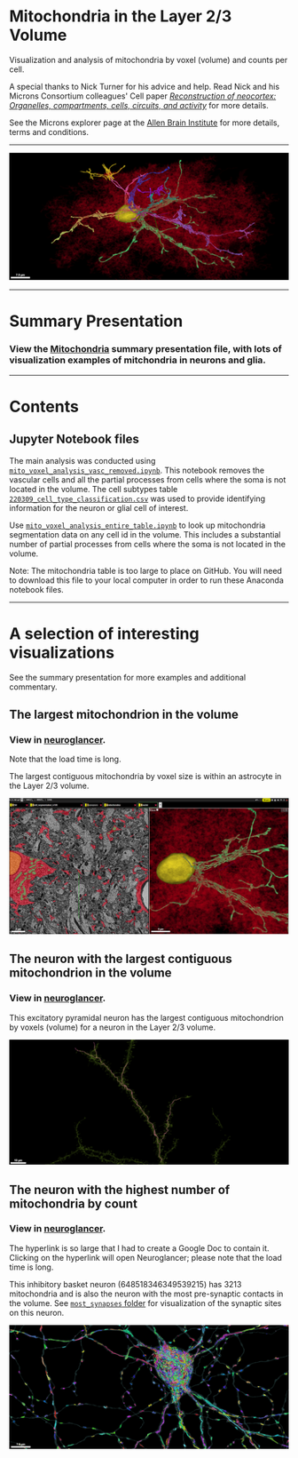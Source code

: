 # Mitochondria in the Layer 2/3 Volume
Visualization and analysis of mitochondria by voxel (volume) and counts per cell.

A special thanks to Nick Turner for his advice and help. Read Nick and his Microns Consortium colleagues' Cell paper [*Reconstruction of neocortex: Organelles, compartments, cells, circuits, and activity*](https://www.sciencedirect.com/science/article/abs/pii/S0092867422001349) for more details.  

See the Microns explorer page at the [Allen Brain Institute](https://www.microns-explorer.org/terms-and-conditions) for more details, terms and conditions.

***

![An astrocyte containing several large contiguous mitochondria in the layer 2/3 volume.](astrocyte_mitos.png "An astrocyte containing several large contiguous mitochondria in the layer 2/3 volume.")

***

# Summary Presentation

### View the [**Mitochondria**](https://github.com/shandran/layer23-volume/blob/main/mitochondria/mitochondria_layer23_volume.pdf) summary presentation file, with lots of visualization examples of mitchondria in neurons and glia.

***

# Contents

## Jupyter Notebook files

The main analysis was conducted using [`mito_voxel_analysis_vasc_removed.ipynb`](https://github.com/shandran/layer23-volume/blob/main/mitochondria/mito_voxel_analysis_vasc_removed.ipynb). This notebook removes the vascular cells and all the partial processes from cells where the soma is not located in the volume. The cell subtypes table [`220309_cell_type_classification.csv`](https://github.com/shandran/layer23-volume/blob/main/data/220309_cell_type_classification.csv) was used to provide identifying information for the neuron or glial cell of interest.

Use [`mito_voxel_analysis_entire_table.ipynb`](https://github.com/shandran/layer23-volume/blob/main/mitochondria/mito_voxel_analysis_entire_table.ipynb) to look up mitochondria segmentation data on any cell id in the volume. This includes a substantial number of partial processes from cells where the soma is not located in the volume.

Note: The mitochondria table is too large to place on GitHub. You will need to download this file to your local computer in order to run these Anaconda notebook files.

***

# A selection of interesting visualizations

See the summary presentation for more examples and additional commentary.

## The largest mitochondrion in the volume

### View in [**neuroglancer**](https://neuromancer-seung-import.appspot.com/#!%7B%22layers%22:%5B%7B%22source%22:%22precomputed://gs://microns_public_datasets/pinky100_v0/son_of_alignment_v15_rechunked%22%2C%22type%22:%22image%22%2C%22blend%22:%22default%22%2C%22shaderControls%22:%7B%7D%2C%22name%22:%22EM%22%7D%2C%7B%22source%22:%22precomputed://gs://microns_public_datasets/pinky100_v185/seg%22%2C%22type%22:%22segmentation%22%2C%22selectedAlpha%22:0.51%2C%22objectAlpha%22:0.04%2C%22segments%22:%5B%22648518346349527319%22%5D%2C%22skeletonRendering%22:%7B%22mode2d%22:%22lines_and_points%22%2C%22mode3d%22:%22lines%22%7D%2C%22name%22:%22cell_segmentation_v185%22%7D%2C%7B%22source%22:%22precomputed://matrix://sseung-archive/pinky100-clefts/mip1_d2_1175k%22%2C%22type%22:%22segmentation%22%2C%22skeletonRendering%22:%7B%22mode2d%22:%22lines_and_points%22%2C%22mode3d%22:%22lines%22%7D%2C%22name%22:%22synapses%22%2C%22visible%22:false%7D%2C%7B%22source%22:%22precomputed://matrix://sseung-archive/pinky100-mito/seg_191220%22%2C%22type%22:%22segmentation%22%2C%22segments%22:%5B%221006877%22%2C%221006951%22%2C%221072958%22%2C%221073078%22%2C%221073147%22%2C%221073464%22%2C%221073521%22%2C%221073623%22%2C%221074216%22%2C%221074233%22%2C%221074763%22%2C%221074956%22%2C%221075671%22%2C%221075680%22%2C%221076077%22%2C%221077051%22%2C%221077182%22%2C%221077278%22%2C%221077300%22%2C%221077394%22%2C%221077506%22%2C%221077607%22%2C%221077677%22%2C%221077732%22%2C%221077738%22%2C%221078278%22%2C%221078398%22%2C%221078416%22%2C%221078439%22%2C%221078535%22%2C%221078608%22%2C%221078697%22%2C%221079307%22%2C%221079683%22%2C%221079778%22%2C%221079961%22%2C%221080190%22%2C%221080311%22%2C%221080801%22%2C%221081129%22%2C%221081382%22%2C%221081808%22%2C%221081852%22%2C%221082444%22%2C%221082461%22%2C%221082518%22%2C%221082674%22%2C%221082707%22%2C%221082818%22%2C%221083260%22%2C%221083364%22%2C%221083380%22%2C%221083407%22%2C%221083414%22%2C%221083417%22%2C%221083461%22%2C%221083473%22%2C%221083481%22%2C%221083521%22%2C%221083568%22%2C%221083591%22%2C%221083602%22%2C%221083628%22%2C%221083650%22%2C%221083667%22%2C%221083671%22%2C%221083709%22%2C%221083716%22%2C%221083734%22%2C%221084631%22%2C%221085035%22%2C%221085107%22%2C%221085163%22%2C%221085372%22%2C%221085535%22%2C%221086473%22%2C%221086664%22%2C%221086732%22%2C%221086929%22%2C%221087109%22%2C%221087190%22%2C%221087299%22%2C%221087495%22%2C%221087523%22%2C%221087533%22%2C%221087568%22%2C%221087613%22%2C%221087639%22%2C%221087670%22%2C%221087694%22%2C%221087718%22%2C%221087760%22%2C%221087773%22%2C%221087776%22%2C%221087791%22%2C%221087812%22%2C%221087859%22%2C%221090465%22%2C%221090623%22%2C%221091085%22%2C%221091090%22%2C%221091778%22%2C%221091967%22%2C%221092484%22%2C%221106062%22%2C%221109813%22%2C%221110166%22%2C%221113881%22%2C%221114039%22%2C%221119570%22%2C%221184576%22%2C%221184795%22%2C%221184909%22%2C%221185007%22%2C%221185618%22%2C%221186078%22%2C%221187213%22%2C%221188229%22%2C%221188346%22%2C%221188507%22%2C%221189034%22%2C%221189040%22%2C%221189083%22%2C%221189104%22%2C%221189191%22%2C%221189265%22%2C%221189397%22%2C%221189492%22%2C%221189495%22%2C%221189587%22%2C%221189599%22%2C%221189690%22%2C%221189708%22%2C%221189916%22%2C%221190017%22%2C%221190031%22%2C%221190086%22%2C%221190093%22%2C%221190124%22%2C%221190129%22%2C%221190250%22%2C%221190380%22%2C%221190453%22%2C%221190699%22%2C%221190782%22%2C%221190800%22%2C%221191458%22%2C%221191815%22%2C%221192002%22%2C%221193097%22%2C%221193148%22%2C%221193214%22%2C%221193695%22%2C%221193703%22%2C%221193712%22%2C%221193715%22%2C%221193728%22%2C%221193772%22%2C%221193804%22%2C%221193807%22%2C%221193811%22%2C%221193856%22%2C%221193896%22%2C%221193923%22%2C%221193936%22%2C%221193974%22%2C%221193976%22%2C%221194040%22%2C%221194062%22%2C%221194237%22%2C%221194270%22%2C%221194337%22%2C%221194456%22%2C%221194458%22%2C%221194723%22%2C%221194735%22%2C%221194759%22%2C%221194918%22%2C%221194937%22%2C%221195120%22%2C%221195389%22%2C%221195431%22%2C%221195448%22%2C%221195470%22%2C%221195490%22%2C%221195500%22%2C%221196005%22%2C%221196009%22%2C%221196154%22%2C%221196280%22%2C%221196304%22%2C%221196502%22%2C%221197761%22%2C%221198162%22%2C%221198654%22%2C%221198717%22%2C%221198729%22%2C%221198794%22%2C%221199068%22%2C%221199584%22%2C%221199617%22%2C%221199826%22%2C%221202565%22%2C%221202667%22%2C%221202689%22%2C%221202758%22%2C%221202773%22%2C%221202794%22%2C%221202964%22%2C%221203167%22%2C%221203273%22%2C%221203299%22%2C%221203311%22%2C%221203337%22%2C%221203562%22%2C%221203667%22%2C%221203697%22%2C%221203810%22%2C%221204064%22%2C%221204267%22%2C%221205758%22%2C%221206740%22%2C%221207170%22%2C%221207394%22%2C%221207401%22%2C%221207512%22%2C%221207551%22%2C%221207591%22%2C%221207633%22%2C%221207885%22%2C%221208389%22%2C%221208837%22%2C%221209147%22%2C%221213420%22%2C%221295403%22%2C%221296180%22%2C%221297487%22%2C%221298355%22%2C%221298463%22%2C%221298567%22%2C%221300104%22%2C%221300119%22%2C%221300255%22%2C%221300303%22%2C%221300315%22%2C%221300342%22%2C%221300757%22%2C%221300790%22%2C%221300891%22%2C%221301203%22%2C%221301233%22%2C%221301290%22%2C%221301477%22%2C%221301531%22%2C%221301737%22%2C%221302007%22%2C%221302065%22%2C%221302158%22%2C%221302265%22%2C%221302771%22%2C%221303065%22%2C%221303136%22%2C%221303254%22%2C%221303577%22%2C%221303823%22%2C%221303971%22%2C%221304222%22%2C%221304226%22%2C%221304307%22%2C%221304771%22%2C%221304788%22%2C%221304826%22%2C%221304911%22%2C%221305083%22%2C%221305089%22%2C%221305423%22%2C%221305432%22%2C%221305485%22%2C%221305493%22%2C%221305496%22%2C%221305576%22%2C%221305707%22%2C%221305960%22%2C%221306099%22%2C%221306120%22%2C%221306162%22%2C%221306216%22%2C%221306281%22%2C%221306360%22%2C%221306408%22%2C%221306536%22%2C%221306628%22%2C%221306687%22%2C%221306855%22%2C%221306945%22%2C%221306981%22%2C%221307014%22%2C%221307019%22%2C%221307653%22%2C%221307744%22%2C%221308697%22%2C%221308821%22%2C%221309048%22%2C%221309136%22%2C%221309305%22%2C%221309440%22%2C%221309704%22%2C%221309739%22%2C%221310095%22%2C%221310172%22%2C%221310428%22%2C%221310459%22%2C%221310514%22%2C%221310589%22%2C%221311173%22%2C%221311869%22%2C%221312538%22%2C%221313542%22%2C%221313544%22%2C%221313855%22%2C%221314433%22%2C%221314505%22%2C%221314608%22%2C%221314717%22%2C%221314804%22%2C%221314834%22%2C%221314949%22%2C%221315133%22%2C%221315144%22%2C%221315543%22%2C%221315578%22%2C%221315661%22%2C%221315749%22%2C%221315835%22%2C%221316054%22%2C%221319100%22%2C%221319164%22%2C%221319959%22%2C%221320027%22%2C%221320088%22%2C%221320159%22%2C%221320249%22%2C%221320371%22%2C%221320448%22%2C%221320485%22%2C%221320599%22%2C%221320748%22%2C%221320832%22%2C%221321258%22%2C%221323697%22%2C%221324424%22%2C%221324490%22%2C%221324727%22%2C%221324803%22%2C%221324920%22%2C%221325046%22%2C%221325093%22%2C%221325286%22%2C%221325828%22%2C%221328759%22%2C%221329274%22%2C%221414755%22%2C%221415637%22%2C%221415676%22%2C%221415711%22%2C%221415758%22%2C%221416599%22%2C%221417339%22%2C%221417734%22%2C%221417848%22%2C%221418189%22%2C%221418236%22%2C%221418362%22%2C%221418432%22%2C%221418468%22%2C%221418476%22%2C%221418738%22%2C%221418841%22%2C%221419720%22%2C%221419743%22%2C%221419797%22%2C%221420056%22%2C%221420116%22%2C%221420723%22%2C%221420751%22%2C%221420896%22%2C%221421003%22%2C%221421106%22%2C%221421206%22%2C%221421312%22%2C%221422145%22%2C%221422151%22%2C%221422159%22%2C%221422236%22%2C%221422270%22%2C%221422321%22%2C%221422340%22%2C%221422416%22%2C%221422422%22%2C%221422478%22%2C%221422483%22%2C%221422563%22%2C%221422595%22%2C%221422761%22%2C%221422855%22%2C%221422864%22%2C%221422894%22%2C%221422968%22%2C%221423219%22%2C%221423266%22%2C%221423269%22%2C%221423294%22%2C%221423428%22%2C%221423465%22%2C%221423476%22%2C%221423674%22%2C%221423753%22%2C%221423763%22%2C%221423911%22%2C%221423978%22%2C%221424075%22%2C%221424154%22%2C%221424155%22%2C%221424174%22%2C%221424453%22%2C%221424486%22%2C%221424524%22%2C%221424589%22%2C%221424650%22%2C%221424984%22%2C%221425000%22%2C%221425361%22%2C%221425429%22%2C%221425450%22%2C%221425518%22%2C%221425599%22%2C%221425771%22%2C%221426678%22%2C%221426707%22%2C%221427008%22%2C%221427017%22%2C%221427136%22%2C%221427149%22%2C%221427179%22%2C%221427188%22%2C%221427220%22%2C%221427247%22%2C%221427248%22%2C%221427280%22%2C%221427309%22%2C%221427354%22%2C%221427359%22%2C%221427719%22%2C%221427755%22%2C%221427757%22%2C%221427820%22%2C%221427925%22%2C%221427934%22%2C%221428094%22%2C%221428143%22%2C%221428534%22%2C%221428568%22%2C%221428576%22%2C%221428590%22%2C%221429389%22%2C%221430674%22%2C%221430700%22%2C%221430753%22%2C%221430993%22%2C%221431039%22%2C%221431073%22%2C%221431118%22%2C%221431185%22%2C%221431186%22%2C%221431214%22%2C%221431270%22%2C%221431279%22%2C%221431299%22%2C%221431313%22%2C%221431344%22%2C%221431395%22%2C%221431524%22%2C%221431678%22%2C%221431769%22%2C%221432029%22%2C%221432084%22%2C%221432085%22%2C%221432241%22%2C%221432286%22%2C%221432310%22%2C%221432418%22%2C%221435015%22%2C%221435069%22%2C%221435148%22%2C%221435443%22%2C%221436190%22%2C%221436266%22%2C%221436315%22%2C%221436342%22%2C%221436385%22%2C%221436418%22%2C%221436426%22%2C%221436449%22%2C%221436455%22%2C%221436559%22%2C%221436561%22%2C%221436601%22%2C%221436614%22%2C%221436654%22%2C%221439342%22%2C%221439536%22%2C%221439977%22%2C%221440289%22%2C%221440814%22%2C%221443123%22%2C%221532613%22%2C%221532726%22%2C%221533361%22%2C%221533408%22%2C%221533707%22%2C%221534223%22%2C%221535187%22%2C%221535312%22%2C%221535623%22%2C%221535800%22%2C%221535890%22%2C%221535998%22%2C%221536296%22%2C%221537654%22%2C%221537848%22%2C%221538102%22%2C%221538170%22%2C%221538523%22%2C%221538547%22%2C%221538615%22%2C%221538683%22%2C%221541333%22%2C%221541868%22%2C%221542118%22%2C%221542137%22%2C%221542243%22%2C%221542409%22%2C%221542482%22%2C%221542503%22%2C%221542525%22%2C%221542675%22%2C%221542736%22%2C%221542816%22%2C%221542881%22%2C%221543200%22%2C%221543327%22%2C%221543540%22%2C%221543604%22%2C%221543682%22%2C%221543740%22%2C%221544222%22%2C%221544806%22%2C%221545114%22%2C%221546442%22%2C%221546485%22%2C%221546547%22%2C%221546586%22%2C%221546627%22%2C%221546699%22%2C%221546893%22%2C%221547001%22%2C%221547113%22%2C%221547252%22%2C%221547463%22%2C%221547617%22%2C%221547634%22%2C%221550553%22%2C%221550586%22%2C%221550628%22%2C%221550652%22%2C%221550718%22%2C%221550795%22%2C%221550808%22%2C%221550865%22%2C%221551039%22%2C%221551074%22%2C%221551097%22%2C%221551229%22%2C%221551235%22%2C%221551567%22%2C%221551631%22%2C%221551801%22%2C%221551887%22%2C%221551988%22%2C%221552059%22%2C%221552250%22%2C%221554676%22%2C%221555068%22%2C%221555550%22%2C%221555906%22%2C%221653544%22%2C%221653901%22%2C%221653911%22%2C%221654097%22%2C%221654178%22%2C%221654550%22%2C%221655164%22%2C%221658028%22%2C%221658075%22%2C%221658160%22%2C%221658185%22%2C%221658252%22%2C%221658377%22%2C%221658551%22%2C%221658563%22%2C%221658751%22%2C%221658777%22%2C%221659180%22%2C%221659318%22%2C%221659415%22%2C%221659418%22%2C%221659428%22%2C%221659507%22%2C%221659738%22%2C%221659830%22%2C%221660954%22%2C%221661414%22%2C%221661425%22%2C%221661481%22%2C%221661546%22%2C%221662292%22%2C%221662383%22%2C%221662534%22%2C%221662641%22%2C%221662659%22%2C%221662823%22%2C%221662913%22%2C%221663078%22%2C%221663092%22%2C%221663308%22%2C%221663318%22%2C%221663336%22%2C%221663529%22%2C%221663666%22%2C%221664011%22%2C%221664132%22%2C%221664208%22%2C%221664300%22%2C%221664351%22%2C%221665269%22%2C%221667029%22%2C%221667152%22%2C%221667490%22%2C%221668136%22%2C%221670248%22%2C%221776443%22%2C%221776503%22%2C%221781574%22%2C%221781779%22%2C%221782007%22%2C%221785755%22%2C%221785758%22%2C%221785981%22%2C%221786057%22%2C%221786092%22%2C%221786222%22%2C%221786523%22%2C%22688206%22%2C%22688238%22%2C%22688505%22%2C%22739489%22%2C%22744347%22%2C%22746580%22%2C%22747175%22%2C%22747345%22%2C%22747392%22%2C%22751127%22%2C%22751735%22%2C%22751759%22%2C%22751902%22%2C%22755907%22%2C%22755930%22%2C%22776922%22%2C%22781901%22%2C%22782044%22%2C%22782075%22%2C%22782353%22%2C%22786353%22%2C%22786364%22%2C%22843952%22%2C%22845983%22%2C%22847050%22%2C%22847278%22%2C%22847991%22%2C%22848156%22%2C%22848512%22%2C%22848693%22%2C%22848933%22%2C%22849018%22%2C%22849575%22%2C%22849659%22%2C%22849765%22%2C%22850031%22%2C%22850112%22%2C%22851916%22%2C%22851979%22%2C%22852177%22%2C%22852296%22%2C%22852528%22%2C%22852656%22%2C%22853680%22%2C%22854433%22%2C%22854634%22%2C%22854721%22%2C%22854834%22%2C%22854921%22%2C%22855057%22%2C%22855172%22%2C%22855487%22%2C%22856142%22%2C%22857091%22%2C%22857646%22%2C%22858018%22%2C%22858759%22%2C%22859032%22%2C%22859446%22%2C%22859792%22%2C%22860211%22%2C%22860322%22%2C%22860397%22%2C%22860462%22%2C%22860510%22%2C%22860602%22%2C%22862219%22%2C%22862234%22%2C%22862778%22%2C%22863346%22%2C%22863814%22%2C%22864141%22%2C%22864482%22%2C%22866030%22%2C%22866141%22%2C%22866350%22%2C%22866697%22%2C%22867693%22%2C%22867796%22%2C%22871481%22%2C%22871585%22%2C%22871711%22%2C%22872023%22%2C%22872091%22%2C%22876712%22%2C%22885594%22%2C%22885880%22%2C%22957144%22%2C%22960833%22%2C%22960925%22%2C%22961262%22%2C%22961589%22%2C%22961924%22%2C%22961982%22%2C%22961986%22%2C%22962105%22%2C%22963261%22%2C%22963311%22%2C%22963445%22%2C%22963465%22%2C%22963489%22%2C%22963529%22%2C%22963534%22%2C%22963566%22%2C%22963571%22%2C%22963587%22%2C%22963606%22%2C%22963614%22%2C%22963622%22%2C%22963627%22%2C%22963679%22%2C%22963717%22%2C%22963728%22%2C%22963962%22%2C%22963993%22%2C%22964170%22%2C%22964236%22%2C%22964318%22%2C%22964336%22%2C%22964835%22%2C%22965840%22%2C%22965940%22%2C%22966116%22%2C%22966153%22%2C%22966479%22%2C%22966636%22%2C%22966928%22%2C%22966950%22%2C%22966951%22%2C%22966962%22%2C%22967020%22%2C%22967070%22%2C%22967121%22%2C%22967128%22%2C%22967379%22%2C%22967384%22%2C%22967688%22%2C%22968143%22%2C%22968223%22%2C%22968231%22%2C%22968474%22%2C%22968475%22%2C%22968606%22%2C%22968772%22%2C%22968794%22%2C%22968817%22%2C%22968852%22%2C%22968860%22%2C%22968866%22%2C%22968900%22%2C%22968981%22%2C%22969703%22%2C%22970820%22%2C%22971004%22%2C%22971035%22%2C%22971069%22%2C%22971119%22%2C%22971186%22%2C%22971462%22%2C%22971867%22%2C%22971885%22%2C%22971986%22%2C%22972074%22%2C%22972102%22%2C%22972115%22%2C%22972153%22%2C%22972277%22%2C%22972387%22%2C%22972734%22%2C%22973044%22%2C%22974233%22%2C%22975259%22%2C%22975319%22%2C%22975628%22%2C%22975726%22%2C%22975805%22%2C%22976602%22%2C%22976682%22%2C%22976981%22%2C%22977761%22%2C%22980282%22%2C%22980308%22%2C%22980311%22%2C%22980430%22%2C%22980814%22%2C%22980899%22%2C%22981223%22%2C%22981389%22%2C%22981627%22%2C%22981847%22%2C%22982071%22%2C%22982112%22%2C%22982199%22%2C%22984986%22%2C%22985366%22%2C%22985445%22%2C%22985701%22%2C%22985925%22%2C%22985928%22%2C%22986091%22%2C%22986361%22%2C%22989987%22%2C%22990342%22%2C%22990789%22%2C%22991111%22%2C%22994728%22%5D%2C%22skeletonRendering%22:%7B%22mode2d%22:%22lines_and_points%22%2C%22mode3d%22:%22lines%22%7D%2C%22name%22:%22mitochondria%22%7D%2C%7B%22source%22:%22precomputed://matrix://sseung-archive/pinky100-nuclei/seg%22%2C%22type%22:%22segmentation%22%2C%22selectedAlpha%22:0.33%2C%22objectAlpha%22:0.44%2C%22segments%22:%5B%224308%22%5D%2C%22skeletonRendering%22:%7B%22mode2d%22:%22lines_and_points%22%2C%22mode3d%22:%22lines%22%7D%2C%22name%22:%22nuclei%22%7D%5D%2C%22navigation%22:%7B%22pose%22:%7B%22position%22:%7B%22voxelSize%22:%5B4%2C4%2C40%5D%2C%22voxelCoordinates%22:%5B63517.98046875%2C42337.02734375%2C1254.7318115234375%5D%7D%7D%2C%22zoomFactor%22:23.937916567475757%7D%2C%22perspectiveOrientation%22:%5B0%2C-0.7071067690849304%2C0%2C0.7071067690849304%5D%2C%22perspectiveZoom%22:722.3512001466489%2C%22showSlices%22:false%2C%22selectedLayer%22:%7B%22layer%22:%22mitochondria%22%2C%22visible%22:true%7D%2C%22layout%22:%7B%22type%22:%223d%22%2C%22orthographicProjection%22:true%7D%7D). 

Note that the load time is long.  

The largest contiguous mitochondria by voxel size is within an astrocyte in the Layer 2/3 volume.

![The largest contiguous mitochondrion in the Layer 2/3 volume.](astrocyte_em.png "The largest contiguous mitochondrion in the Layer 2/3 volume.")

## The neuron with the largest contiguous mitochondrion in the volume

### View in [**neuroglancer**](https://neuromancer-seung-import.appspot.com/#!%7B%22layers%22:%5B%7B%22source%22:%22precomputed://gs://microns_public_datasets/pinky100_v0/son_of_alignment_v15_rechunked%22%2C%22type%22:%22image%22%2C%22blend%22:%22default%22%2C%22shaderControls%22:%7B%7D%2C%22name%22:%22EM%22%7D%2C%7B%22source%22:%22precomputed://gs://microns_public_datasets/pinky100_v185/seg%22%2C%22type%22:%22segmentation%22%2C%22selectedAlpha%22:0.51%2C%22objectAlpha%22:0.1%2C%22segments%22:%5B%22648518346349537741%22%5D%2C%22skeletonRendering%22:%7B%22mode2d%22:%22lines_and_points%22%2C%22mode3d%22:%22lines%22%7D%2C%22shatterSegmentEquivalences%22:true%2C%22name%22:%22cell_segmentation_v185%22%7D%2C%7B%22source%22:%22precomputed://matrix://sseung-archive/pinky100-clefts/mip1_d2_1175k%22%2C%22type%22:%22segmentation%22%2C%22skeletonRendering%22:%7B%22mode2d%22:%22lines_and_points%22%2C%22mode3d%22:%22lines%22%7D%2C%22shatterSegmentEquivalences%22:true%2C%22name%22:%22synapses%22%7D%2C%7B%22source%22:%22precomputed://matrix://sseung-archive/pinky100-mito/seg_191220%22%2C%22type%22:%22segmentation%22%2C%22segmentColors%22:%7B%222130887%22:%22#ff7ac1%22%2C%2215339984%22:%22#ff70cb%22%7D%2C%22segments%22:%5B%222130887%22%5D%2C%22skeletonRendering%22:%7B%22mode2d%22:%22lines_and_points%22%2C%22mode3d%22:%22lines%22%7D%2C%22shatterSegmentEquivalences%22:true%2C%22name%22:%22mitochondria%22%7D%2C%7B%22source%22:%22precomputed://matrix://sseung-archive/pinky100-nuclei/seg%22%2C%22type%22:%22segmentation%22%2C%22skeletonRendering%22:%7B%22mode2d%22:%22lines_and_points%22%2C%22mode3d%22:%22lines%22%7D%2C%22shatterSegmentEquivalences%22:true%2C%22name%22:%22nuclei%22%7D%5D%2C%22navigation%22:%7B%22pose%22:%7B%22position%22:%7B%22voxelSize%22:%5B4%2C4%2C40%5D%2C%22voxelCoordinates%22:%5B86814.453125%2C49071.70703125%2C1580.8717041015625%5D%7D%7D%2C%22zoomFactor%22:383.0066650796121%7D%2C%22showAxisLines%22:false%2C%22showScaleBar%22:false%2C%22showDefaultAnnotations%22:false%2C%22perspectiveOrientation%22:%5B-0.01075825933367014%2C-0.46638745069503784%2C0.11617939919233322%2C0.8768519759178162%5D%2C%22perspectiveZoom%22:993.4596316365761%2C%22selectedLayer%22:%7B%22layer%22:%22mitochondria%22%7D%2C%22layout%22:%7B%22type%22:%223d%22%2C%22orthographicProjection%22:true%7D%7D).

This excitatory pyramidal neuron has the largest contiguous mitochondrion by voxels (volume) for a neuron in the Layer 2/3 volume.  

![The largest contiguous mitochondrion with a neuron in the layer 2/3 volume.](pyr_neuron_largest_mito.png "The largest contiguous mitochondrion with a neuron in the layer 2/3 volume.")

## The neuron with the highest number of mitochondria by count

### View in [**neuroglancer**](https://docs.google.com/document/d/133_EKYGLfdr3YN5eiZA6mDrlXz2uFvgNwqV_-QTA-Wg/edit?usp=sharing). 

The hyperlink is so large that I had to create a Google Doc to contain it. Clicking on the hyperlink will open Neuroglancer; please note that the load time is long.  

This inhibitory basket neuron (648518346349539215) has 3213 mitochondria and is also the neuron with the most pre-synaptic contacts in the volume. See [`most_synapses` folder](https://github.com/shandran/layer23-volume/commit/35997e379f7317b9183c58d8e9411344da5f7878) for visualization of the synaptic sites on this neuron.  

![Inhibitory basket neuron with the highest number of mitochondria in the layer 2/3 volume.](basket_highest_count.png "Inhibitory basket neuron with the highest number of mitochondria in the layer 2/3 volume.")

